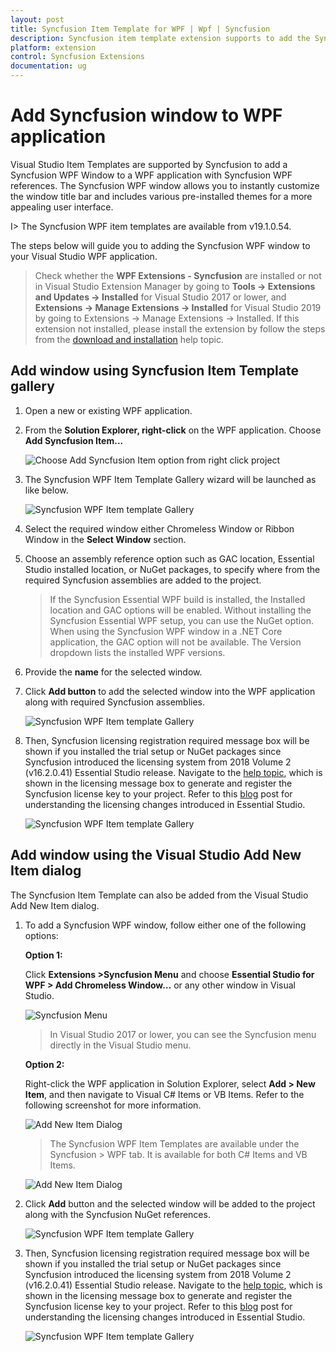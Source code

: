 ```yaml
---
layout: post
title: Syncfusion Item Template for WPF | Wpf | Syncfusion
description: Syncfusion item template extension supports to add the Syncfusion WPF Window into WPF application with add Syncfusion WPF references.
platform: extension
control: Syncfusion Extensions
documentation: ug
---
```



# Add Syncfusion window to WPF application

Visual Studio Item Templates are supported by Syncfusion to add a Syncfusion WPF Window to a WPF application with Syncfusion WPF references. The Syncfusion WPF window allows you to instantly customize the window title bar and includes various pre-installed themes for a more appealing user interface.

I> The Syncfusion WPF item templates are available from v19.1.0.54. 

The steps below will guide you to adding the Syncfusion WPF window to your Visual Studio WPF application. 

> Check whether the **WPF Extensions - Syncfusion** are installed or not in Visual Studio Extension Manager by going to **Tools -> Extensions and Updates -> Installed** for Visual Studio 2017 or lower, and **Extensions -> Manage Extensions -> Installed** for Visual Studio 2019 by going to Extensions -> Manage Extensions -> Installed. If this extension not installed, please install the extension by follow the steps from the [download and installation](download-and-installation) help topic.

## Add window using Syncfusion Item Template gallery

1.	Open a new or existing WPF application.
2.	From the **Solution Explorer, right-click** on the WPF application. Choose **Add Syncfusion Item...**

    ![Choose Add Syncfusion Item option from right click project](Add-Item-images/Add-syncfusion-item.png)

3.	The Syncfusion WPF Item Template Gallery wizard will be launched as like below.

    ![Syncfusion WPF Item template Gallery](Add-Item-images/Syncufsion-Item-Template-Gallery.png)
4.	Select the required window either Chromeless Window or Ribbon Window in the **Select Window** section. 
5.	Choose an assembly reference option such as GAC location, Essential Studio installed location, or NuGet packages, to specify where from the required Syncfusion assemblies are added to the project.

    > If the Syncfusion Essential WPF build is installed, the Installed location and GAC options will be enabled. Without installing the Syncfusion Essential WPF setup, you can use the NuGet option. When using the Syncfusion WPF window in a .NET Core application, the GAC option will not be available. The Version dropdown lists the installed WPF versions.
6.	Provide the **name** for the selected window.
7.	Click **Add button** to add the selected window into the WPF application along with required Syncfusion assemblies.

    ![Syncfusion WPF Item template Gallery](Add-Item-images/Added-Item.png)
8.	Then, Syncfusion licensing registration required message box will be shown if you installed the trial setup or NuGet packages since Syncfusion introduced the licensing system from 2018 Volume 2 (v16.2.0.41) Essential Studio release. Navigate to the [help topic](https://help.syncfusion.com/common/essential-studio/licensing/license-key#how-to-generate-syncfusion-license-key), which is shown in the licensing message box to generate and register the Syncfusion license key to your project. Refer to this [blog](https://blog.syncfusion.com/post/Whats-New-in-2018-Volume-2-Licensing-Changes-in-the-1620x-Version-of-Essential-Studio.aspx) post for understanding the licensing changes introduced in Essential Studio.

    ![Syncfusion WPF Item template Gallery](Add-Item-images/LicensePage.png)

## Add window using the Visual Studio Add New Item dialog

The Syncfusion Item Template can also be added from the Visual Studio Add New Item dialog.


1.	To add a Syncfusion WPF window, follow either one of the following options:

	**Option 1:**

	Click **Extensions >Syncfusion Menu** and choose **Essential Studio for WPF > Add Chromeless Window…** or any other window in Visual Studio.    

	![Syncfusion Menu](Add-Item-images/SyncfusionMenu.png)

	> In Visual Studio 2017 or lower, you can see the  Syncfusion menu directly in the Visual Studio menu.

	**Option 2:**

	Right-click the WPF application in Solution Explorer, select **Add > New Item**, and then navigate to Visual C# Items or VB Items. Refer to the following screenshot for more information.

	![Add New Item Dialog](Add-Item-images/AddNewMenu.png)

	> The Syncfusion WPF Item Templates are available under the Syncfusion > WPF tab. It is available for both C# Items and VB Items.

	![Add New Item Dialog](Add-Item-images/AddNewItemDialog.png)

2.	Click **Add** button and the selected window will be added to the project along with the Syncfusion NuGet references.
    
	![Syncfusion WPF Item template Gallery](Add-Item-images/Added-Item.png)

3.	Then, Syncfusion licensing registration required message box will be shown if you installed the trial setup or NuGet packages since Syncfusion introduced the licensing system from 2018 Volume 2 (v16.2.0.41) Essential Studio release. Navigate to the [help topic](https://help.syncfusion.com/common/essential-studio/licensing/license-key#how-to-generate-syncfusion-license-key), which is shown in the licensing message box to generate and register the Syncfusion license key to your project. Refer to this [blog](https://blog.syncfusion.com/post/Whats-New-in-2018-Volume-2-Licensing-Changes-in-the-1620x-Version-of-Essential-Studio.aspx) post for understanding the licensing changes introduced in Essential Studio.

      ![Syncfusion WPF Item template Gallery](Add-Item-images/LicensePage.png)